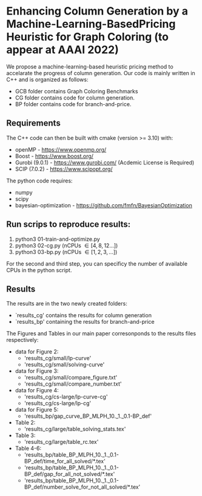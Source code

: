 # Enhancing Column Generation by a Machine-Learning-BasedPricing Heuristic for Graph Coloring (to appear at AAAI 2022)

We propose a machine-learning-based heuristic pricing method to accelarate the progress of column generation. Our code is mainly written in C++ and is organized as follows:

- GCB folder contains Graph Coloring Benchmarks
- CG folder contains code for column generation.
- BP folder contains code for branch-and-price.


## Requirements
The C++ code can then be built with cmake (version >= 3.10) with:
- openMP - https://www.openmp.org/
- Boost - https://www.boost.org/
- Gurobi (9.0.1) - https://www.gurobi.com/ (Acdemic License is Required)
- SCIP (7.0.2) - https://www.scipopt.org/

The python code requires:
- numpy 
- scipy 
- bayesian-optimization - https://github.com/fmfn/BayesianOptimization 


## Run scrips to reproduce results:
1. python3 01-train-and-optimize.py
2. python3 02-cg.py (nCPUs $\in [4,8,12...]$)
3. python3 03-bp.py (nCPUs $\in [1,2,3,...]$)

For the second and third step, you can specificy the number of available CPUs in the python script.

## Results
The results are in the two newly created folders:
- `results_cg' contains the results for column generation
- `results_bp' containing the results for branch-and-price

The Figures and Tables in our main paper corresonponds to the results files respectively: 
- data for Figure 2: 
    - 'results_cg/small/lp-curve'
    - 'results_cg/small/solving-curve'
- data for Figure 3:
    - 'results_cg/small/compare_figure.txt'
    - 'results_cg/small/compare_number.txt'
- data for Figure 4:
    - 'results_cg/cs-large/lp-curve-cg'
    - 'results_cg/cs-large/lp-cg'
- data for Figure 5:
    - 'results_bp/gap_curve_BP_MLPH_10._1._0.1-BP_def'
- Table 2:
    - 'results_cg/large/table_solving_stats.tex'
- Table 3:
    - 'results_cg/large/table_rc.tex'  
- Table 4-6:
    - 'results_bp/table_BP_MLPH_10._1._0.1-BP_def/time_for_all_solved/*.tex'
    - 'results_bp/table_BP_MLPH_10._1._0.1-BP_def/gap_for_all_not_solved/*.tex'
    - 'results_bp/table_BP_MLPH_10._1._0.1-BP_def/number_solve_for_not_all_solved/*.tex'
